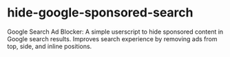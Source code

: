 # hide-google-sponsored-search
Google Search Ad Blocker: A simple userscript to hide sponsored content in Google search results. Improves search experience by removing ads from top, side, and inline positions.
